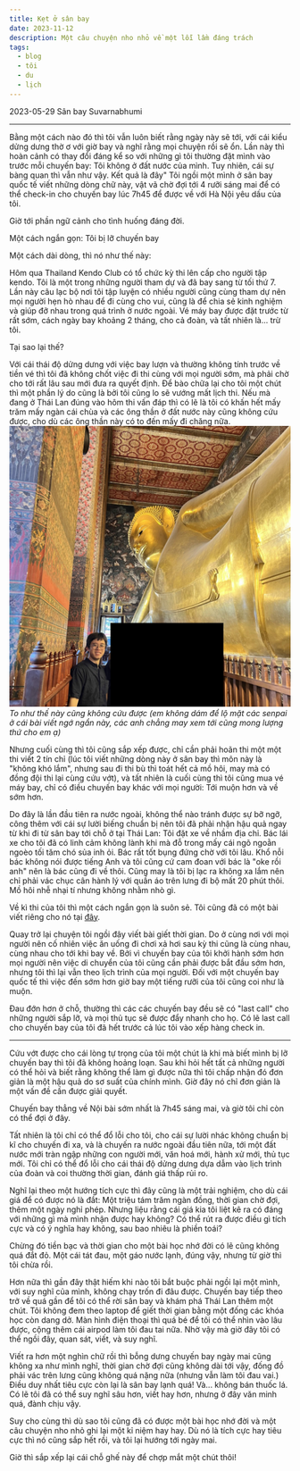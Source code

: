```yaml
---
title: Kẹt ở sân bay
date: 2023-11-12
description: Một câu chuyện nho nhỏ về một lỗi lầm đáng trách
tags:
  - blog
  - tôi
  - du
  - lịch
---
```

2023-05-29
Sân bay Suvarnabhumi
***
Bằng một cách nào đó thì tôi vẫn luôn biết rằng ngày này sẽ tới, với cái kiểu dửng dưng thờ ơ với giờ bay và nghĩ rằng mọi chuyện rồi sẽ ổn. Lần này thì hoàn cảnh có thay đổi đáng kể so với những gì tôi thường đặt mình vào trước mỗi chuyến bay: Tôi không ở đất nước của mình. Tuy nhiên, cái sự bàng quan thì vẫn như vậy. Kết quả là đây" Tôi ngồi một mình ở sân bay quốc tế viết những dòng chữ này, vật vã chờ đợi tới 4 rưỡi sáng mai để có thể check-in cho chuyến bay lúc 7h45 để được về với Hà Nội yêu dấu của tôi. 

Giờ tới phần ngữ cảnh cho tình huống đáng đời. 

Một cách ngắn gọn: Tôi bị lỡ chuyến bay

Một cách dài dòng, thì nó như thế này:

Hôm qua Thailand Kendo Club có tổ chức kỳ thi lên cấp cho người tập kendo. Tôi là một trong những người tham dự và đã bay sang từ tối thứ 7. Lần này câu lạc bộ nơi tôi tập luyện có nhiều người cũng cùng tham dự nên mọi người hẹn hò nhau để đi cùng cho vui, cũng là để chia sẻ kinh nghiệm và giúp đỡ nhau trong quá trình ở nước ngoài. Vé máy bay được đặt trước từ rất sớm, cách ngày bay khoảng 2 tháng, cho cả đoàn, và tất nhiên là... trừ tôi.

Tại sao lại thế? 

Với cái thái độ dửng dưng với việc bay lượn và thường không tính trước về tiền vé thì tôi đã không chốt việc đi thi cùng với mọi người sớm, mà phải chờ cho tới rất lâu sau mới đưa ra quyết định. Để bào chữa lại cho tôi một chút thì một phần lý do cũng là bởi tôi cũng lo sẽ vướng mất lịch thi. Nếu mà đang ở Thái Lan đúng vào hôm thi vấn đáp thì có lẽ là tôi có khấn hết mấy trăm mấy ngàn cái chùa và các ông thần ở đất nước này cũng không cứu được, cho dù các ông thần này có to đến mấy đi chăng nữa. ![to như thế này cũng không cứu được (em không dám để lộ mặt các senpai ở cái bài viết ngớ ngẩn này, các anh xem tới cũng mong lượng thứ ạ](./tuong-to-o-thailand.jpg)*To như thế này cũng không cứu được (em không dám để lộ mặt các senpai ở cái bài viết ngớ ngẩn này, các anh chẳng may xem tới cũng mong lượng thứ cho em ạ)*

Nhưng cuối cùng thì tôi cũng sắp xếp được, chỉ cần phải hoãn thi một một thi viết 2 tín chỉ (lúc tôi viết những dòng này ở sân bay thì môn này là "không khó lắm", nhưng sau đi thi bù thì toát hết cả mồ hôi, may mà có đồng đội thi lại cùng cứu vớt), và tất nhiên là cuối cùng thì tôi cũng mua vé máy bay, chỉ có điều chuyến bay khác với mọi người: Tới muộn hơn và về sớm hơn.

Do đây là lần đầu tiên ra nước ngoài, không thể nào tránh được sự bỡ ngỡ, công thêm với cái sự lười biếng chuẩn bị nên tôi đã phải nhận hậu quả ngay từ khi đi từ sân bay tới chỗ ở tại Thái Lan: Tôi đặt xe về nhầm địa chỉ. Bác lái xe cho tôi đã có linh cảm không lành khi mà đỗ trong mấy cái ngõ ngoằn ngoèo tối tăm chó sủa inh ỏi. Bác rất tốt bụng đứng chờ với tôi lâu. Khổ nỗi bác không nói được tiếng Anh và tôi cũng cứ cam đoan với bác là "oke rồi anh" nên là bác cũng đi về thôi. Cũng may là tôi bị lạc ra không xa lắm nên chỉ phải vác chục cân hành lý với quần áo trên lưng đi bộ mất 20 phút thôi. Mồ hôi nhễ nhại tí nhưng không nhằm nhò gì. 

Về kì thi của tôi thì một cách ngắn gọn là suôn sẻ. Tôi cũng đã có một bài viết riêng cho nó tại [đây](https://longieee.web.app/kendo/nhat-ky-kendo-2023-06-03/).

Quay trở lại chuyện tôi ngồi đây viết bài giết thời gian. Do ở cùng nơi với mọi người nên cố nhiên việc ăn uống đi chơi xả hơi sau kỳ thi cũng là cùng nhau, cùng nhau cho tới khi bay về. Bởi vì chuyến bay của tôi khởi hành sớm hơn mọi người nên việc di chuyển của tôi cũng cần phải được bắt đầu sớm hơn, nhưng tôi thì lại vẫn theo lịch trình của mọi người. Đối với một chuyến bay quốc tế thì việc đến sớm hơn giờ bay một tiếng rưỡi của tôi cũng coi như là muộn.

Đau đớn hơn ở chỗ, thường thì các các chuyến bay đều sẽ có "last call" cho những người sắp lỡ, và mọi thủ tục sẽ được đẩy nhanh cho họ. Có lẽ last call cho chuyến bay của tôi đã hết trước cả lúc tôi vào xếp hàng check in. 

***

Cứu vớt được cho cái lòng tự trọng của tôi một chút là khi mà biết mình bị lỡ chuyến bay thì tôi đã không hoảng loạn. Sau khi hỏi hết tất cả những người có thể hỏi và biết rằng không thể làm gì được nữa thì tôi chấp nhận đó đơn giản là một hậu quả do sơ suất của chính mình. Giờ đây nó chỉ đơn giản là một vấn đề cần được giải quyết.

Chuyến bay thẳng về Nội bài sớm nhất là 7h45 sáng mai, và giờ tôi chỉ còn có thể đợi ở đây.

Tất nhiên là tôi chỉ có thể đổ lỗi cho tôi, cho cái sự lười nhác không chuẩn bị kĩ cho chuyến đi xa, và là chuyến ra nước ngoài đầu tiên nữa, tới một đất nước mới tràn ngập những con người mới, văn hoá mới, hành xử mới, thủ tục mới. Tôi chỉ có thể đổ lỗi cho cái thái độ dửng dưng dựa dẫm vào lịch trình của đoàn và coi thường thời gian, đánh giá thấp rủi ro. 

Nghĩ lại theo một hướng tích cực thì đây cũng là một trải nghiệm, cho dù cái giá để có được nó là đắt: Một triệu tám trăm ngàn đồng, thời gian chờ đợi, thêm một ngày nghỉ phép. Nhưng liệu rằng cái giá kia tôi liệt kê ra có đáng với những gì mà mình nhận được hay không? Có thể rút ra được điều gì tích cực và có ý nghĩa hay không, sau bao nhiêu là phiền toái?

Chừng đó tiền bạc và thời gian cho một bài học nhớ đời có lẽ cũng không quá đắt đỏ. Một cái tát đau, một gáo nước lạnh, đúng vậy, nhưng từ giờ thì tôi chừa rồi.

Hơn nữa thì gần đây thật hiếm khi nào tôi bắt buộc phải ngồi lại một mình, với suy nghĩ của mình, không chạy trốn đi đâu được. Chuyến bay tiếp theo trở về quá gần để tôi có thể rời sân bay và khám phá Thái Lan thêm một chút. Tôi không đem theo laptop để giết thời gian bằng một đống các khóa học còn dang dở. Màn hình điện thoại thì quá bé để tôi có thể nhìn vào lâu được, cộng thêm cái airpod làm tôi đau tai nữa. Nhờ vậy mà giờ đây tôi có thể ngồi đây, quan sát, viết, và suy nghĩ.

Viết ra hơn một nghìn chữ rồi thì bỗng dưng chuyến bay ngày mai cũng không xa như mình nghĩ, thời gian chờ đợi cũng không dài tới vậy, đống đồ phải vác trên lưng cũng không quá nặng nữa (nhưng vẫn làm tôi đau vai.) Điều duy nhất tiêu cực còn lại là sân bay lạnh quá! Và... không bán thuốc lá. Có lẽ tôi đã có thể suy nghĩ sâu hơn, viết hay hơn, nhưng ở đây văn minh quá, đành chịu vậy.

Suy cho cùng thì dù sao tôi cũng đã có được một bài học nhớ đời và một câu chuyện nho nhỏ ghi lại một kỉ niệm hay hay. Dù nó là tích cực hay tiêu cực thì nó cũng sắp hết rồi, và tôi lại hướng tới ngày mai. 

Giờ thì sắp xếp lại cái chỗ ghế này để chợp mắt một chút thôi!